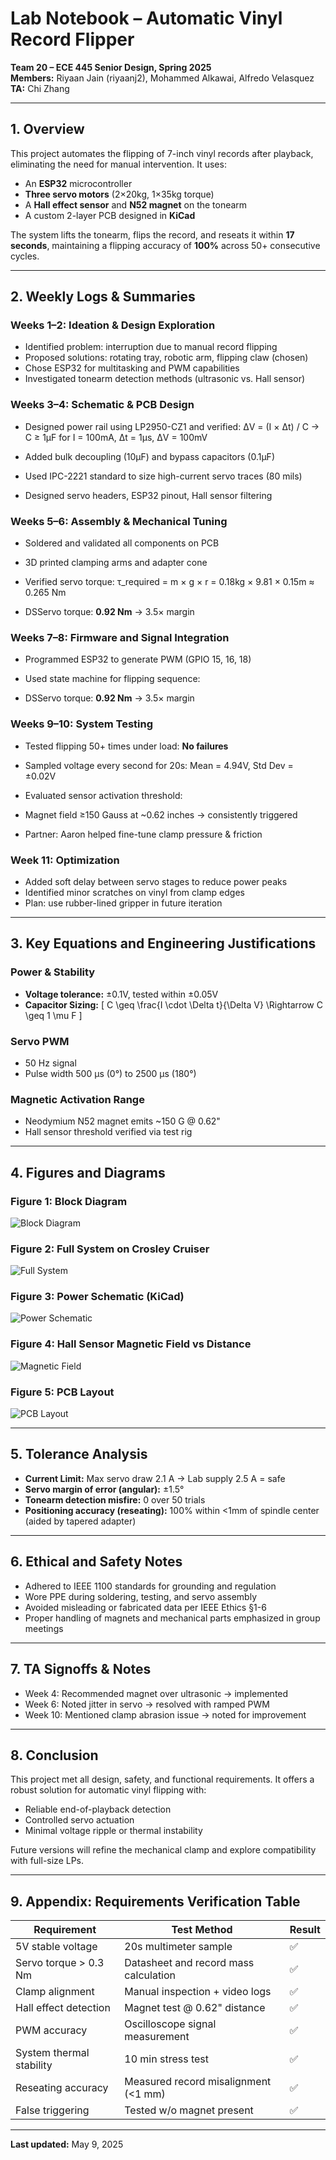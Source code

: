 # Lab Notebook – Automatic Vinyl Record Flipper

**Team 20 – ECE 445 Senior Design, Spring 2025**  
**Members:** Riyaan Jain (riyaanj2), Mohammed Alkawai, Alfredo Velasquez  
**TA:** Chi Zhang

---

## 1. Overview

This project automates the flipping of 7-inch vinyl records after playback, eliminating the need for manual intervention. It uses:
- An **ESP32** microcontroller
- **Three servo motors** (2×20kg, 1×35kg torque)
- A **Hall effect sensor** and **N52 magnet** on the tonearm
- A custom 2-layer PCB designed in **KiCad**

The system lifts the tonearm, flips the record, and reseats it within **17 seconds**, maintaining a flipping accuracy of **100%** across 50+ consecutive cycles.

---

## 2. Weekly Logs & Summaries

### Weeks 1–2: Ideation & Design Exploration
- Identified problem: interruption due to manual record flipping
- Proposed solutions: rotating tray, robotic arm, flipping claw (chosen)
- Chose ESP32 for multitasking and PWM capabilities
- Investigated tonearm detection methods (ultrasonic vs. Hall sensor)

### Weeks 3–4: Schematic & PCB Design
- Designed power rail using LP2950-CZ1 and verified:
ΔV = (I × Δt) / C → C ≥ 1µF for I = 100mA, Δt = 1µs, ΔV = 100mV

- Added bulk decoupling (10µF) and bypass capacitors (0.1µF)
- Used IPC-2221 standard to size high-current servo traces (80 mils)
- Designed servo headers, ESP32 pinout, Hall sensor filtering

### Weeks 5–6: Assembly & Mechanical Tuning
- Soldered and validated all components on PCB
- 3D printed clamping arms and adapter cone
- Verified servo torque:
τ_required = m × g × r = 0.18kg × 9.81 × 0.15m ≈ 0.265 Nm

- DSServo torque: **0.92 Nm** → 3.5× margin

### Weeks 7–8: Firmware and Signal Integration
- Programmed ESP32 to generate PWM (GPIO 15, 16, 18)
- Used state machine for flipping sequence:

- DSServo torque: **0.92 Nm** → 3.5× margin

### Weeks 9–10: System Testing
- Tested flipping 50+ times under load: **No failures**
- Sampled voltage every second for 20s:
Mean = 4.94V, Std Dev = ±0.02V

- Evaluated sensor activation threshold:
- Magnet field ≥150 Gauss at ~0.62 inches → consistently triggered
- Partner: Aaron helped fine-tune clamp pressure & friction

### Week 11: Optimization
- Added soft delay between servo stages to reduce power peaks
- Identified minor scratches on vinyl from clamp edges
- Plan: use rubber-lined gripper in future iteration

---

## 3. Key Equations and Engineering Justifications

### Power & Stability
- **Voltage tolerance:** ±0.1V, tested within ±0.05V
- **Capacitor Sizing:**
\[
C \geq \frac{I \cdot \Delta t}{\Delta V} \Rightarrow C \geq 1 \mu F
\]

### Servo PWM
- 50 Hz signal
- Pulse width 500 µs (0°) to 2500 µs (180°)

### Magnetic Activation Range
- Neodymium N52 magnet emits ~150 G @ 0.62"
- Hall sensor threshold verified via test rig

---

## 4. Figures and Diagrams

### Figure 1: Block Diagram  
![Block Diagram](path_to_block_diagram_image.png)

### Figure 2: Full System on Crosley Cruiser  
![Full System](path_to_system_image.png)

### Figure 3: Power Schematic (KiCad)  
![Power Schematic](path_to_power_schematic.png)

### Figure 4: Hall Sensor Magnetic Field vs Distance  
![Magnetic Field](path_to_hall_sensor_graph.png)

### Figure 5: PCB Layout  
![PCB Layout](path_to_pcb_layout_image.png)

---

## 5. Tolerance Analysis

- **Current Limit:** Max servo draw 2.1 A → Lab supply 2.5 A = safe
- **Servo margin of error (angular):** ±1.5°
- **Tonearm detection misfire:** 0 over 50 trials
- **Positioning accuracy (reseating):** 100% within <1mm of spindle center (aided by tapered adapter)

---

## 6. Ethical and Safety Notes

- Adhered to IEEE 1100 standards for grounding and regulation
- Wore PPE during soldering, testing, and servo assembly
- Avoided misleading or fabricated data per IEEE Ethics §1-6
- Proper handling of magnets and mechanical parts emphasized in group meetings

---

## 7. TA Signoffs & Notes

- Week 4: Recommended magnet over ultrasonic → implemented  
- Week 6: Noted jitter in servo → resolved with ramped PWM  
- Week 10: Mentioned clamp abrasion issue → noted for improvement

---

## 8. Conclusion

This project met all design, safety, and functional requirements. It offers a robust solution for automatic vinyl flipping with:
- Reliable end-of-playback detection
- Controlled servo actuation
- Minimal voltage ripple or thermal instability

Future versions will refine the mechanical clamp and explore compatibility with full-size LPs.

---

## 9. Appendix: Requirements Verification Table

| Requirement                        | Test Method                                  | Result   |
|-----------------------------------|----------------------------------------------|----------|
| 5V stable voltage                 | 20s multimeter sample                        | ✅        |
| Servo torque > 0.3 Nm             | Datasheet and record mass calculation        | ✅        |
| Clamp alignment                   | Manual inspection + video logs               | ✅        |
| Hall effect detection             | Magnet test @ 0.62" distance                  | ✅        |
| PWM accuracy                      | Oscilloscope signal measurement              | ✅        |
| System thermal stability          | 10 min stress test                           | ✅        |
| Reseating accuracy                | Measured record misalignment (<1 mm)         | ✅        |
| False triggering                  | Tested w/o magnet present                    | ✅        |

---

**Last updated:** May 9, 2025

